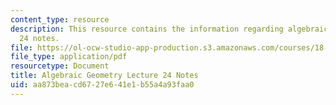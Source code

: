 ```yaml
---
content_type: resource
description: This resource contains the information regarding algebraic geometry lecture
  24 notes.
file: https://ol-ocw-studio-app-production.s3.amazonaws.com/courses/18-725-algebraic-geometry-fall-2015/aa873beacd6727e641e1b55a4a93faa0_MIT18_725F15_lec24.pdf
file_type: application/pdf
resourcetype: Document
title: Algebraic Geometry Lecture 24 Notes
uid: aa873bea-cd67-27e6-41e1-b55a4a93faa0
---
```


